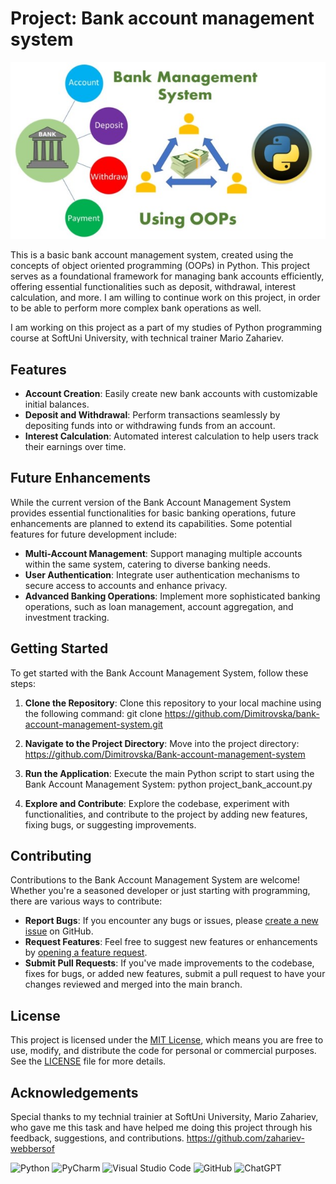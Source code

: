 # Project: Bank account management system
 ![Image Alt text](/image.jpg "Image")
 
This is a basic bank account management system, created using the concepts of object oriented programming (OOPs) in Python. This project serves as a foundational framework for managing bank accounts efficiently, offering essential functionalities such as deposit, withdrawal, interest calculation, and more. I am willing to continue work on this project, in order to be able to perform more complex bank operations as well.

I am working on this project as a part of my studies of Python programming course at SoftUni University, with technical trainer Mario Zahariev.


## Features

- **Account Creation**: Easily create new bank accounts with customizable initial balances.
- **Deposit and Withdrawal**: Perform transactions seamlessly by depositing funds into or withdrawing funds from an account.
- **Interest Calculation**: Automated interest calculation to help users track their earnings over time.


## Future Enhancements

While the current version of the Bank Account Management System provides essential functionalities for basic banking operations, future enhancements are planned to extend its capabilities. Some potential features for future development include:

- **Multi-Account Management**: Support managing multiple accounts within the same system, catering to diverse banking needs.
- **User Authentication**: Integrate user authentication mechanisms to secure access to accounts and enhance privacy.
- **Advanced Banking Operations**: Implement more sophisticated banking operations, such as loan management, account aggregation, and investment tracking.


## Getting Started

To get started with the Bank Account Management System, follow these steps:

1. **Clone the Repository**: Clone this repository to your local machine using the following command:
   git clone https://github.com/Dimitrovska/bank-account-management-system.git

2. **Navigate to the Project Directory**: Move into the project directory:
   https://github.com/Dimitrovska/Bank-account-management-system

3. **Run the Application**: Execute the main Python script to start using the Bank Account Management System:
   python project_bank_account.py
   
5. **Explore and Contribute**: Explore the codebase, experiment with functionalities, and contribute to the project by adding new features, fixing bugs, or suggesting improvements.


## Contributing

Contributions to the Bank Account Management System are welcome! Whether you're a seasoned developer or just starting with programming, there are various ways to contribute:

- **Report Bugs**: If you encounter any bugs or issues, please [create a new issue](https://github.com/Dimitrovska/Bank-account-management-system/issues) on GitHub.
- **Request Features**: Feel free to suggest new features or enhancements by [opening a feature request](https://github.com/Dimitrovska/Bank-account-management-system/issues).
- **Submit Pull Requests**: If you've made improvements to the codebase, fixes for bugs, or added new features, submit a pull request to have your changes reviewed and merged into the main branch.


## License

This project is licensed under the [MIT License](LICENSE), which means you are free to use, modify, and distribute the code for personal or commercial purposes. See the [LICENSE](LICENSE) file for more details.


## Acknowledgements

Special thanks to my technial trainier at SoftUni University, Mario Zahariev, who gave me this task and have helped me doing this project through his feedback, suggestions, and contributions.
https://github.com/zahariev-webbersof












![Python](https://img.shields.io/badge/python-3670A0?style=for-the-badge&logo=python&logoColor=ffdd54) ![PyCharm](https://img.shields.io/badge/pycharm-143?style=for-the-badge&logo=pycharm&logoColor=black&color=black&labelColor=green)
 ![Visual Studio Code](https://img.shields.io/badge/Visual%20Studio%20Code-0078d7.svg?style=for-the-badge&logo=visual-studio-code&logoColor=white) ![GitHub](https://img.shields.io/badge/github-%23121011.svg?style=for-the-badge&logo=github&logoColor=white) ![ChatGPT](https://img.shields.io/badge/chatGPT-74aa9c?style=for-the-badge&logo=openai&logoColor=white)
